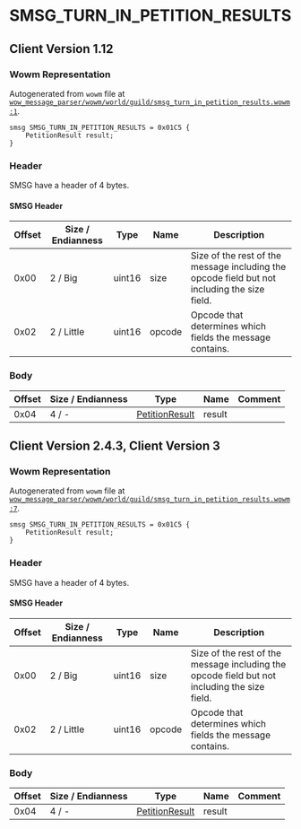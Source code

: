 # SMSG_TURN_IN_PETITION_RESULTS

## Client Version 1.12

### Wowm Representation

Autogenerated from `wowm` file at [`wow_message_parser/wowm/world/guild/smsg_turn_in_petition_results.wowm:1`](https://github.com/gtker/wow_messages/tree/main/wow_message_parser/wowm/world/guild/smsg_turn_in_petition_results.wowm#L1).
```rust,ignore
smsg SMSG_TURN_IN_PETITION_RESULTS = 0x01C5 {
    PetitionResult result;
}
```
### Header

SMSG have a header of 4 bytes.

#### SMSG Header

| Offset | Size / Endianness | Type   | Name   | Description |
| ------ | ----------------- | ------ | ------ | ----------- |
| 0x00   | 2 / Big           | uint16 | size   | Size of the rest of the message including the opcode field but not including the size field.|
| 0x02   | 2 / Little        | uint16 | opcode | Opcode that determines which fields the message contains.|

### Body

| Offset | Size / Endianness | Type | Name | Comment |
| ------ | ----------------- | ---- | ---- | ------- |
| 0x04 | 4 / - | [PetitionResult](petitionresult.md) | result |  |

## Client Version 2.4.3, Client Version 3

### Wowm Representation

Autogenerated from `wowm` file at [`wow_message_parser/wowm/world/guild/smsg_turn_in_petition_results.wowm:7`](https://github.com/gtker/wow_messages/tree/main/wow_message_parser/wowm/world/guild/smsg_turn_in_petition_results.wowm#L7).
```rust,ignore
smsg SMSG_TURN_IN_PETITION_RESULTS = 0x01C5 {
    PetitionResult result;
}
```
### Header

SMSG have a header of 4 bytes.

#### SMSG Header

| Offset | Size / Endianness | Type   | Name   | Description |
| ------ | ----------------- | ------ | ------ | ----------- |
| 0x00   | 2 / Big           | uint16 | size   | Size of the rest of the message including the opcode field but not including the size field.|
| 0x02   | 2 / Little        | uint16 | opcode | Opcode that determines which fields the message contains.|

### Body

| Offset | Size / Endianness | Type | Name | Comment |
| ------ | ----------------- | ---- | ---- | ------- |
| 0x04 | 4 / - | [PetitionResult](petitionresult.md) | result |  |

